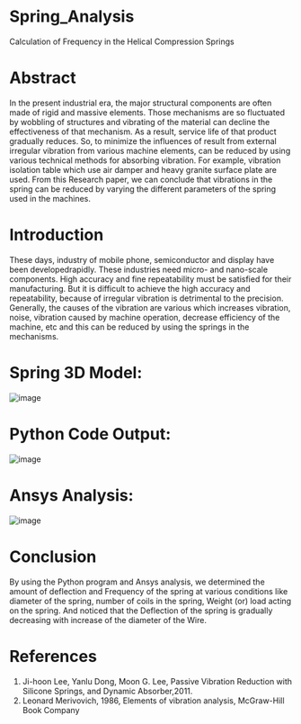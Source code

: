 # Spring_Analysis
Calculation of Frequency in the Helical Compression Springs
# Abstract
In the present industrial era, the major structural components are often made of rigid and massive elements. Those mechanisms are so fluctuated by wobbling of structures and vibrating of the material can decline the effectiveness of that mechanism. As a result, service life of that product gradually reduces. So, to minimize the influences of result from external irregular vibration from various machine elements, can be reduced by using various technical methods for absorbing vibration. For example, vibration isolation table which use air damper and heavy granite surface plate are used. From this Research paper, we can conclude that vibrations in the spring can be reduced by varying the different parameters of the spring used in the machines.
# Introduction
These days, industry of mobile phone, semiconductor and display have been developedrapidly. These industries need micro- and nano-scale components. High accuracy and fine repeatability must be satisfied for their manufacturing. But it is difficult to achieve the high accuracy and repeatability, because of irregular vibration is detrimental to the precision. Generally, the causes of the vibration are various which increases vibration, noise, vibration caused by machine operation, decrease efficiency of the machine, etc and this can be reduced by using the springs in the mechanisms.
# Spring 3D Model:
![image](https://github.com/sadanandkaringula/Spring_Analysis/assets/89338852/ad264610-6043-4e37-96a0-35c782ff59d2)
# Python Code Output:
![image](https://github.com/sadanandkaringula/Spring_Analysis/assets/89338852/5f93d566-66e6-4f1f-8314-1362015a0817)
# Ansys Analysis:
![image](https://github.com/sadanandkaringula/Spring_Analysis/assets/89338852/94785579-dd16-41d9-9d26-0728784d64dd)

# Conclusion
By using the Python program and Ansys analysis, we determined the amount of deflection and Frequency of the spring at various conditions like diameter of the spring, number of coils in the spring, Weight (or) load acting on the spring. And noticed that the Deflection of the spring is gradually decreasing with increase of the diameter of the Wire.
# References
1. Ji-hoon Lee, Yanlu Dong, Moon G. Lee, Passive Vibration Reduction with Silicone Springs, and Dynamic Absorber,2011.
2. Leonard Merivovich, 1986, Elements of vibration analysis, McGraw-Hill Book Company
